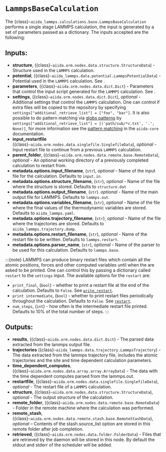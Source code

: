 # ``LammpsBaseCalculation``

The {class}`~aiida_lammps.calculations.base.LammpsBaseCalculation` performs a single stage LAMMPS calculation, the input is generated by a set of parameters passed as a dictionary. The inputs accepted are the following:

## Inputs:

- **structure**, ({class}`~aiida.orm.nodes.data.structure.StructureData`) - Structure used in the ``LAMMPS`` calculation.
- **potential**, ({class}`~aiida_lammps.data.potential.LammpsPotentialData`) - Potential used in the ``LAMMPS`` calculation. See [](#topics-data-potential).
- **parameters**, ({class}`~aiida.orm.nodes.data.dict.Dict`) - Parameters that control the input script generated for the ``LAMMPS`` calculation. See [](#topics-data-parameters).
- **settings**, ({class}`~aiida.orm.nodes.data.dict.Dict`), *optional* - Additional settings that control the ``LAMMPS`` calculation. One can control if extra files will be copied to the repository by specifying `settings["additional_retrieve_list"] = ["foo", "bar"]`. It is also possible to do pattern matching via [globs patterns](https://en.wikipedia.org/wiki/Glob_%28programming%29) by `settings["additional_retrieve_list"] = [('path/sub/*c.txt', '.', None)]`, for more information see the [pattern matching](https://aiida.readthedocs.io/projects/aiida-core/en/latest/topics/calculations/usage.html#pattern-matching) in the `aiida-core` documentation.
- **input_restartfile** ({class}`~aiida.orm.nodes.data.singlefile.SinglefileData`), *optional* - Input restart file to continue from a previous ``LAMMPS`` calculation.
- **parent_folder**, ({class}`~aiida.orm.nodes.data.remote.base.RemoteData`), *optional* - An optional working directory of a previously completed calculation to restart from.
- **metadata.options.input_filename**, (`str`), *optional* - Name of the input file for the calculation. Defaults to `input.in`.
- **metadata.options.structure_filename**, (`str`), *optional* - Name of the file where the structure is stored. Defaults to `structure.dat`
- **metadata.options.output_filename**, (`str`). *optional* - Name of the main output file for LAMMPS. Defaults to `lammps.out`.
- **metadata.options.variables_filename**, (`str`), *optional* - Name of the file where the final values of the thermodynamic variables are stored. Defaults to `aiida_lammps.yaml`.
- **metadata.options.trajectory_filename**, (`str`), *optional* - Name of the file where the trajectories are stored. Defaults to `aiida_lammps.trajectory.dump`.
- **metadata.options.restart_filename**, (`str`), *optional* - Name of the restart file to be written. Defaults to `lammps.restart`.
- **metadata.options.parser_name**, (`str`), *optional* - Name of the parser to be used for this calculation. Defaults to `lammps.base`.

:::{note}
LAMMPS can produce binary restart files which contain all the atomic positions, forces and other computed variables until when the are asked to be printed. One can control this by passing a dictionary called `restart` to the `settings` input. The available options for the `restart` are:
- `print_final`, (`bool`) - whether to print a restart file at the end of the calculation. Defaults to `False`. See [`write_restart`](https://docs.lammps.org/write_restart.html).
- `print intermediate`, (`bool`) - whether to print restart files periodically throughout the calculation. Defaults to `False`. See [`restart`](https://docs.lammps.org/restart.html).
- `num_steps`, (`int`) - how often is the intermediate restart file printed. Defaults to 10% of the total number of steps.
:::

## Outputs:

- **results**, ({class}`~aiida.orm.nodes.data.dict.Dict`) - The parsed data extracted from the lammps output file.
- **trajectories** ({class}`~aiida_lammps.data.trajectory.LammpsTrajectory`) - The data extracted from the lammps trajectory file, includes the atomic trajectories and the site and time dependent calculation parameters.
- **time_dependent_computes**, ({class}`~aiida.orm.nodes.data.array.array.ArrayData`) - The data with the time dependent computes parsed from the lammps.out.
- **restartfile**, ({class}`~aiida.orm.nodes.data.singlefile.SinglefileData`), *optional* - The restart file of a ``LAMMPS`` calculation.
- **structure**, ({class}`~aiida.orm.nodes.data.structure.StructureData`), *optional* - The output structure of the calculation.
- **remote_folder**, ({class}`~aiida.orm.nodes.data.remote.base.RemoteData`) - Folder in the remote machine where the calculation was performed.
- **remote_stash**, ({class}`~aiida.orm.nodes.data.remote.stash.base.RemoteStashData`), *optional* – Contents of the stash.source_list option are stored in this remote folder after job completion.
- **retrieved**, ({class}`~aiida.orm.nodes.data.folder.FolderData`) - Files that are retrieved by the daemon will be stored in this node. By default the stdout and stderr of the scheduler will be added.
